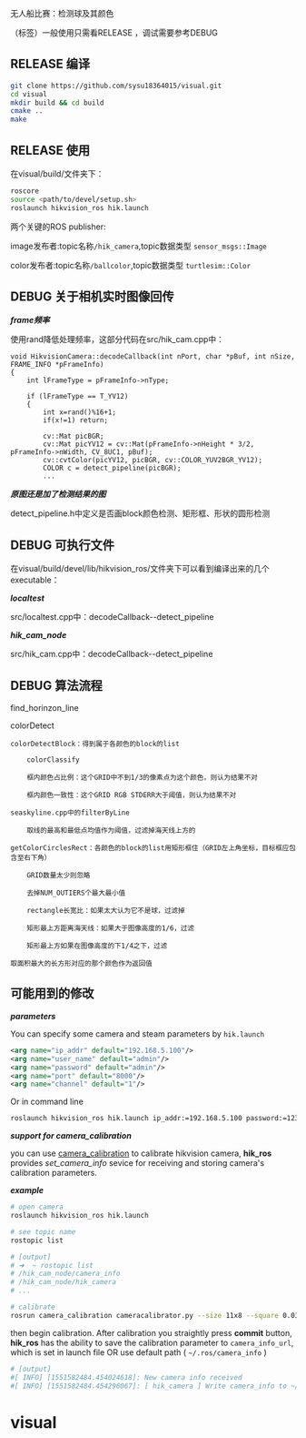 无人船比赛：检测球及其颜色

（标签）一般使用只需看RELEASE ，调试需要参考DEBUG

## RELEASE 编译
```sh
git clone https://github.com/sysu18364015/visual.git
cd visual
mkdir build && cd build
cmake ..
make
```

## RELEASE 使用

在visual/build/文件夹下：
```sh
roscore
source <path/to/devel/setup.sh>
roslaunch hikvision_ros hik.launch
```
两个关键的ROS publisher:

image发布者:topic名称`/hik_camera`,topic数据类型 `sensor_msgs::Image`

color发布者:topic名称`/ballcolor`,topic数据类型 `turtlesim::Color`

## DEBUG 关于相机实时图像回传
***frame频率***

使用rand降低处理频率，这部分代码在src/hik_cam.cpp中：
```
void HikvisionCamera::decodeCallback(int nPort, char *pBuf, int nSize, FRAME_INFO *pFrameInfo)
{
    int lFrameType = pFrameInfo->nType;

    if (lFrameType == T_YV12)
    {
        int x=rand()%16+1;  
        if(x!=1) return;

        cv::Mat picBGR;
        cv::Mat picYV12 = cv::Mat(pFrameInfo->nHeight * 3/2, pFrameInfo->nWidth, CV_8UC1, pBuf);
        cv::cvtColor(picYV12, picBGR, cv::COLOR_YUV2BGR_YV12);
        COLOR c = detect_pipeline(picBGR);
        ...
```
***原图还是加了检测结果的图***

detect_pipeline.h中定义是否画block颜色检测、矩形框、形状的圆形检测

## DEBUG 可执行文件
在visual/build/devel/lib/hikvision_ros/文件夹下可以看到编译出来的几个executable：

***localtest***

src/localtest.cpp中：decodeCallback--detect_pipeline

***hik_cam_node***

src/hik_cam.cpp中：decodeCallback--detect_pipeline

## DEBUG 算法流程

find_horinzon_line

colorDetect

	colorDetectBlock：得到属于各颜色的block的list

		colorClassify

		框内颜色占比例：这个GRID中不到1/3的像素点为这个颜色，则认为结果不对

		框内颜色一致性：这个GRID RGB STDERR大于阈值，则认为结果不对

	seaskyline.cpp中的filterByLine

		取线的最高和最低点均值作为阈值，过滤掉海天线上方的

	getColorCirclesRect：各颜色的block的list用矩形框住（GRID左上角坐标，目标框应包含至右下角）

		GRID数量太少则忽略

		去掉NUM_OUTIERS个最大最小值

		rectangle长宽比：如果太大认为它不是球，过滤掉
		
		矩形最上方距离海天线：如果大于图像高度的1/6，过滤
        
        矩形最上方如果在图像高度的下1/4之下，过滤

	取面积最大的长方形对应的那个颜色作为返回值


## 可能用到的修改
***parameters***

You can specify some camera and steam parameters by `hik.launch`

```xml
<arg name="ip_addr" default="192.168.5.100"/>
<arg name="user_name" default="admin"/>
<arg name="password" default="admin"/>
<arg name="port" default="8000"/>
<arg name="channel" default="1"/>
```

Or in command line

```sh
roslaunch hikvision_ros hik.launch ip_addr:=192.168.5.100 password:=123456
```



***support for camera_calibration***

you can use [camera_calibration](http://wiki.ros.org/camera_calibration/)  to calibrate hikvision camera, **hik_ros**  provides *set_camera_info* sevice for receiving and storing camera's calibration parameters. 

***example***

```sh
# open camera
roslaunch hikvision_ros hik.launch

# see topic name
rostopic list

# [output]
# ➜  ~ rostopic list
# /hik_cam_node/camera_info
# /hik_cam_node/hik_camera
# ...

# calibrate
rosrun camera_calibration cameracalibrator.py --size 11x8 --square 0.03 image:=/hik_cam_node/hik_camera  camera:=/hik_cam_node/hik_camera
```

then begin calibration. After calibration you straightly press **commit** button,  **hik_ros** has the ability to save the calibration parameter to `camera_info_url`, which is set in launch file OR use default path (  `~/.ros/camera_info` )   

```sh
# [output]
#[ INFO] [1551582484.454024618]: New camera info received
#[ INFO] [1551582484.454296067]: [ hik_camera ] Write camera_info to ~/.ros/camera_info/hik_camera.yaml success.
```

# visual
